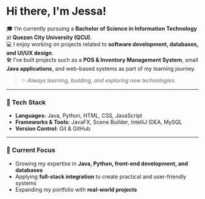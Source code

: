 # Hi there, I'm Jessa!  

🎓 I’m currently pursuing a **Bachelor of Science in Information Technology** at **Quezon City University (QCU)**.  
💻 I enjoy working on projects related to **software development, databases, and UI/UX design**.  
🛠️ I’ve built projects such as a **POS & Inventory Management System**, small **Java applications**, and web-based systems as part of my learning journey.  

> ✨ *Always learning, building, and exploring new technologies.*  

---

### 🚀 Tech Stack
- **Languages:** Java, Python, HTML, CSS, JavaScript  
- **Frameworks & Tools:** JavaFX, Scene Builder, IntelliJ IDEA, MySQL  
- **Version Control:** Git & GitHub  

---

### 📌 Current Focus
- Growing my expertise in **Java, Python, front-end development, and databases**  
- Applying **full-stack integration** to create practical and user-friendly systems  
- Expanding my portfolio with **real-world projects**  
